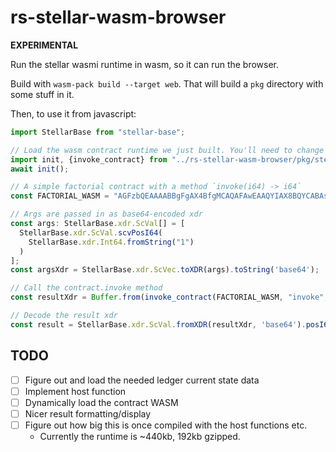 # rs-stellar-wasm-browser

**EXPERIMENTAL**

Run the stellar wasmi runtime in wasm, so it can run the browser.

Build with `wasm-pack build --target web`. That will build a `pkg` directory
with some stuff in it.

Then, to use it from javascript:

```js
import StellarBase from "stellar-base";

// Load the wasm contract runtime we just built. You'll need to change the 
import init, {invoke_contract} from "../rs-stellar-wasm-browser/pkg/stellar_wasm_browser.js";
await init();

// A simple factorial contract with a method `invoke(i64) -> i64`
const FACTORIAL_WASM = "AGFzbQEAAAABBgFgAX4BfgMCAQAFAwEAAQYIAX8BQYCABAsHEwIGbWVtb3J5AgAGaW52b2tlAAAKNwE1AQJ+QgAhASAAQgAgAEIAVRshAkIBIQACQANAIAIgAVENASAAIAFCAXwiAX4hAAwACwsgAAs=";

// Args are passed in as base64-encoded xdr
const args: StellarBase.xdr.ScVal[] = [
  StellarBase.xdr.ScVal.scvPosI64(
    StellarBase.xdr.Int64.fromString("1")
  )
];
const argsXdr = StellarBase.xdr.ScVec.toXDR(args).toString('base64');

// Call the contract.invoke method
const resultXdr = Buffer.from(invoke_contract(FACTORIAL_WASM, "invoke", argsXdr));

// Decode the result xdr
const result = StellarBase.xdr.ScVal.fromXDR(resultXdr, 'base64').posI64();
```

## TODO

- [ ] Figure out and load the needed ledger current state data
- [ ] Implement host function
- [ ] Dynamically load the contract WASM
- [ ] Nicer result formatting/display
- [ ] Figure out how big this is once compiled with the host functions etc.
  - Currently the runtime is ~440kb, 192kb gzipped.
